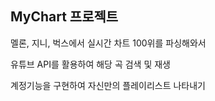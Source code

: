 ## MyChart 프로젝트

멜론, 지니, 벅스에서 실시간 차트 100위를 파싱해와서

유튜브 API를 활용하여 해당 곡 검색 및 재생

계정기능을 구현하여 자신만의 플레이리스트 나타내기